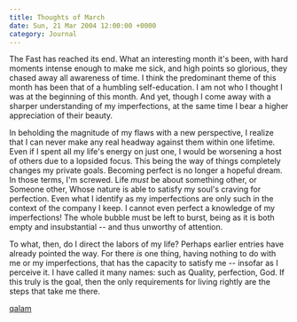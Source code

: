 ```yaml
---
title: Thoughts of March
date: Sun, 21 Mar 2004 12:00:00 +0000
category: Journal
---
```


The Fast has reached its end.  What an interesting month it's been, with
hard moments intense enough to make me sick, and high points so
glorious, they chased away all awareness of time.  I think the
predominant theme of this month has been that of a humbling
self-education.  I am not who I thought I was at the beginning of this
month.  And yet, though I come away with a sharper understanding of my
imperfections, at the same time I bear a higher appreciation of their
beauty.

In beholding the magnitude of my flaws with a new perspective, I realize
that I can never make any real headway against them within one lifetime.
Even if I spent all my life's energy on just one, I would be worsening a
host of others due to a lopsided focus.  This being the way of things
completely changes my private goals.  Becoming perfect is no longer a
hopeful dream.  In those terms, I'm screwed.  Life *must* be about
something other, or Someone other, Whose nature is able to satisfy my
soul's craving for perfection.  Even what I identify as my imperfections
are only such in the context of the company I keep.  I cannot even
perfect a knowledge of my imperfections!  The whole bubble must be left
to burst, being as it is both empty and insubstantial -- and thus
unworthy of attention.

To what, then, do I direct the labors of my life?  Perhaps earlier
entries have already pointed the way.  For there *is* one thing, having
nothing to do with me or my imperfections, that has the capacity to
satisfy me -- insofar as I perceive it.  I have called it many names:
such as Quality, perfection, God.  If this truly is the goal, then the
only requirements for living rightly are the steps that take me there.

[qalam](qalam)


